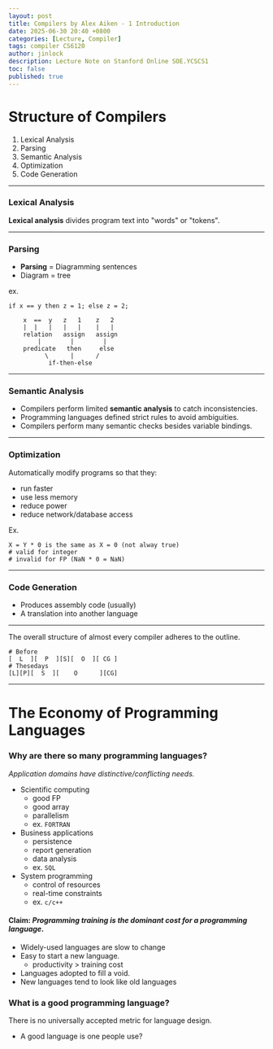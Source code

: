 ```yaml
---
layout: post
title: Compilers by Alex Aiken - 1 Introduction
date: 2025-06-30 20:40 +0800
categories: [Lecture, Compiler]
tags: compiler CS6120
author: jinlock
description: Lecture Note on Stanford Online SOE.YCSCS1
toc: false
published: true
---
```


# Structure of Compilers
1. Lexical Analysis
2. Parsing
3. Semantic Analysis 
4. Optimization
5. Code Generation

---

### Lexical Analysis
**Lexical analysis** divides program text into "words" or "tokens".

---

### Parsing
* **Parsing** = Diagramming sentences  
* Diagram = tree

ex.
```
if x == y then z = 1; else z = 2;

    x  ==  y   z   1    z   2
    |  |   |   |   |    |   |
    relation   assign   assign
        |        |        |
    predicate   then     else
          \      |      /
           if-then-else
```

---

### Semantic Analysis
* Compilers perform limited **semantic analysis** to catch inconsistencies.
* Programming languages defined strict rules to avoid ambiguities.
* Compilers perform many semantic checks besides variable bindings.

---

### Optimization
Automatically modify programs so that they:
* run faster
* use less memory
* reduce power
* reduce network/database access

Ex.
```
X = Y * 0 is the same as X = 0 (not alway true)
# valid for integer 
# invalid for FP (NaN * 0 = NaN)
```

---

### Code Generation
* Produces assembly code (usually)
* A translation into another language

---

The overall structure of almost every compiler adheres to the outline.
```
# Before
[  L  ][  P  ][S][  O  ][ CG ]
# Thesedays
[L][P][  S  ][    O      ][CG] 
```

---

# The Economy of Programming Languages

### Why are there so many programming languages?
*Application domains have distinctive/conflicting needs.*
* Scientific computing
  - good FP
  - good array
  - parallelism
  - ex. `FORTRAN`
* Business applications
  - persistence
  - report generation
  - data analysis
  - ex. `SQL`
* System programming
  - control of resources
  - real-time constraints
  - ex. `c/c++`

#### Claim: *Programming training is the dominant cost for a programming language*.
* Widely-used languages are slow to change
* Easy to start a new language.
  - productivity > training cost
* Languages adopted to fill a void.
* New languages tend to look like old languages

### What is a good programming language?
There is no universally accepted metric for language design.

* A good language is one people use?